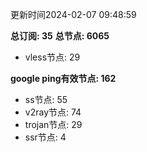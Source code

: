 更新时间2024-02-07 09:48:59

**总订阅: 35**
**总节点: 6065**
- vless节点: 29

**google ping有效节点: 162**
- ss节点: 55
- v2ray节点: 74
- trojan节点: 29
- ssr节点: 4
